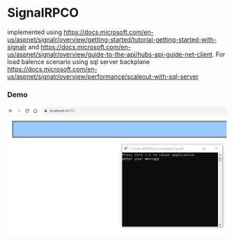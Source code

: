 # SignalRPCO
implemented using https://docs.microsoft.com/en-us/aspnet/signalr/overview/getting-started/tutorial-getting-started-with-signalr
and https://docs.microsoft.com/en-us/aspnet/signalr/overview/guide-to-the-api/hubs-api-guide-net-client.
For load balence scenario using sql server backplane
https://docs.microsoft.com/en-us/aspnet/signalr/overview/performance/scaleout-with-sql-server
### Demo
![output](/Outpout.gif "Output")
